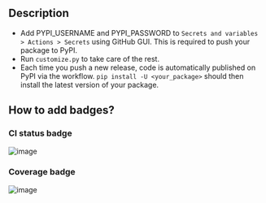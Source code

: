 ## Description
* Add PYPI_USERNAME and PYPI_PASSWORD to `Secrets and variables > Actions > Secrets` using GitHub GUI. This is required to push your package to PyPI.
* Run `customize.py` to take care of the rest.
* Each time you push a new release, code is automatically published on PyPI via the workflow. `pip install -U <your_package>` should then install the latest version of your package.

## How to add badges?
### CI status badge
![image](https://github.com/patel-zeel/pip-template/assets/59758528/5e2bf572-08a9-4d96-86ea-946e89686870)

### Coverage badge
![image](https://github.com/patel-zeel/pip-template/assets/59758528/c924ffc5-7974-4a6a-a225-1c6de96dd826)



